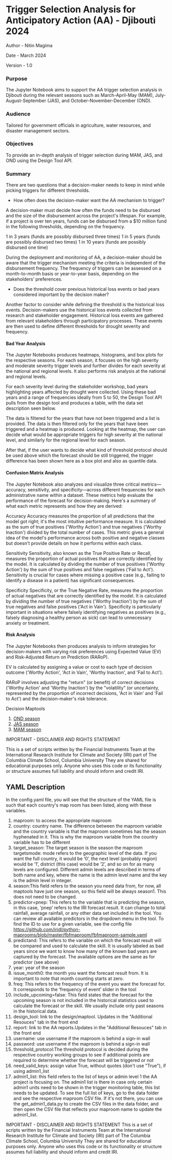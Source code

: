 # Trigger Selection Analysis for Anticipatory Action (AA) - Djibouti 2024

Author - Nitin Magima

Date - March 2024

Version - 1.0

### Purpose
The Jupyter Notebook aims to support the AA trigger selection analysis in Djibouti during the relevant seasons such as March-April-May (MAM), July-August-September (JAS), and October-November-December (OND).

### Audience
Tailored for government officials in agriculture, water resources, and disaster management sectors.

### Objectives
To provide an in-depth analysis of trigger selection during MAM, JAS, and OND using the Design Tool API.

### Summary

There are two questions that a decision-maker needs to keep in mind while picking triggers for different thresholds.

- How often does the decision-maker want the AA mechanism to trigger?

A decision-maker must decide how often the funds need to be disbursed and the size of the disbursement across the project's lifespan. For example, if a project is over ten years, funds can be disbursed from a $10 million fund in the following thresholds, depending on the frequency. 

1 in 3 years (funds are possibly disbursed three times)
1 in 5 years (funds are possibly disbursed two times)
1 in 10 years (funds are possibly disbursed one time)

During the deployment and monitoring of AA, a decision-maker should be aware that the trigger mechanism meeting the criteria is independent of the disbursement frequency. The frequency of triggers can be assessed on a month-to-month basis or year-to-year basis, depending on the stakeholders’ preferences. 

- Does the threshold cover previous historical loss events or bad years considered important by the decision maker?
 
Another factor to consider while defining the threshold is the historical loss events. Decision-makers use the historical loss events collected from research and stakeholder engagement. Historical loss events are gathered from relevant stakeholders through participatory processes. These events are then used to define different thresholds for drought severity and frequency.

#### Bad Year Analysis

The Jupyter Notebooks produces heatmaps, histograms, and box plots for the respective seasons. For each season, it focuses on the high severity and moderate severity trigger levels and further divides for each severity at the national and regional levels. It also performs risk analysis at the national and regional levels. 

For each severity level during the stakeholder workshop, bad years highlighting years affected by drought were collected. Using these bad years and a range of frequencies ideally from 5 to 50, the Design Tool API pulls from the design tool and produces a table, with the data set description seen below. 

The data is filtered for the years that have not been triggered and a list is provided. The data is then filtered only for the years that have been triggered and a heatmap is produced. Looking at the heatmap, the user can decide what would be appropriate triggers for high severity at the national level, and similarly for the regional level for each season.  

After that, if the user wants to decide what kind of threshold protocol should be used above which the forecast should be still triggered, the trigger difference has been shown here as a box plot and also as quantile data.

#### Confusion Matrix Analysis

The Jupyter Notebook also analyzes and visualize three critical metrics—accuracy, sensitivity, and specificity—across different frequencies for each administrative name within a dataset. These metrics help evaluate the performance of the forecast for decision-making. Here's a summary of what each metric represents and how they are derived:

Accuracy
Accuracy measures the proportion of all predictions that the model got right; it's the most intuitive performance measure. It is calculated as the sum of true positives ('Worthy Action') and true negatives ('Worthy Inaction') divided by the total number of cases. This metric gives a general idea of the model's performance across both positive and negative classes but doesn't provide details on how it performs within each class.

Sensitivity
Sensitivity, also known as the True Positive Rate or Recall, measures the proportion of actual positives that are correctly identified by the model. It is calculated by dividing the number of true positives ('Worthy Action') by the sum of true positives and false negatives ('Fail to Act'). Sensitivity is crucial for cases where missing a positive case (e.g., failing to identify a disease in a patient) has significant consequences.

Specificity
Specificity, or the True Negative Rate, measures the proportion of actual negatives that are correctly identified by the model. It is calculated by dividing the number of true negatives ('Worthy Inaction') by the sum of true negatives and false positives ('Act in Vain'). Specificity is particularly important in situations where falsely identifying negatives as positives (e.g., falsely diagnosing a healthy person as sick) can lead to unnecessary anxiety or treatment.

#### Risk Analysis

The Jupyter Notebooks then produces analysis to inform strategies for decision-makers with varying risk preferences using Expected Value (EV) and Risk-Adjusted Return on Prediction (RARoP).

EV is calculated by assigning a value or cost to each type of decision outcome ('Worthy Action', 'Act in Vain', 'Worthy Inaction', and 'Fail to Act'). 

RARoP involves adjusting the "return" (or benefit) of correct decisions ('Worthy Action' and 'Worthy Inaction') by the "volatility" (or uncertainty, represented by the proportion of incorrect decisions, 'Act in Vain' and 'Fail to Act') and the decision-maker's risk tolerance.

Decision Maptools
1. [OND season](https://iridl.ldeo.columbia.edu/fbfmaproom2/djibouti-ond)
1. [JAS season](https://iridl.ldeo.columbia.edu/fbfmaproom2/djibouti)
1. [MAM season](https://iridl.ldeo.columbia.edu/fbfmaproom2/djibouti-mam)

IMPORTANT - DISCLAIMER AND RIGHTS STATEMENT

This is a set of scripts written by the Financial Instruments Team at the International Research Institute for Climate and Society (IRI) part of The Columbia Climate School, Columbia University They are shared for educational purposes only.  Anyone who uses this code or its functionality or structure assumes full liability and should inform and credit IRI.


## YAML Description

In the config.yaml file, you will see that the structure of the YAML file is such that each country's map room has 
been listed, along with these variables.

1. maproom: to access the appropriate maproom
2. country: country name. The difference between the maproom variable and the country variable is that the maproom 
sometimes has the season hyphenated in it. This is why the maproom variable from the country variable has to be different
3. target_season: The target season is the season the maproom targetsmode: mode refers to the geographic level of the 
data. If you want the full country, it would be ‘0’, the next level (probably region) would be ‘1’, district (this case) 
would be ‘2’, and so on for as many levels are configured. Different admin levels are described in terms of both 
name and key, where the name is the admin level name and the key is the admin level in integer.
4. season:This field refers to the season you need data from, for now, all maptools have just one season, 
so this field will be always season1. This does not need to be changed. 
5. predictor=pnep: This refers to the variable that is predicting the season, in this case, ‘pnep’ refers to the IRI 
forecast result. It can change to total rainfall, average rainfall, or any other data set included in the tool. 
You can review all available predictors in the dropdown menu in the tool. To find the ID to use for a given variable, 
see the config file https://github.com/iridl/python-maprooms/blob/master/fbfmaproom/fbfmaproom-sample.yaml
6. predictand: This refers to the variable on which the forecast result will be compared and used to calculate 
the skill. It is usually labeled as bad years since we want to know how many of the known bad years are captured by 
the forecast. The available options are the same as for predictor (see above)
7. year: year of the season
8. issue_month0: the month you want the forecast result from. It is important to note that month counting starts at zero.
9. freq: This refers to the frequency of the event you want the forecast for. It corresponds to the ‘frequency of event’
slider in the tool
10. include_upcoming=false: This field states that the forecast for the upcoming season is not included in the 
historical statistics used to calculate the forecast or the skill. We usually include only past seasons in the 
historical data. 
11. design_tool: link to the design/maptool. Updates in the "Additional Resouces" tab in the front end
12. report: link to the AA reports.Updates in the "Additional Resouces" tab in the front end
13. username: use username if the maproom is behind a sign-in wall
14. password: use username if the maproom is behind a sign-in wall
15. threshold_protocol:The threshold protocol is decided during the respective country working groups to see if 
additional points are required to determine whether the forecast will be triggered or not
16. need_valid_keys: assign value True, without quotes (don't use "True"), if using admin1_list
17. admin1_list: this field refers to the list of keys or admin level 1 the AA project is focusing on. The admin1 list 
is there in case only certain admin1 units need to be shown in the trigger monitoring table, this list needs to be 
updated. To see the full list of keys, go to the data folder and see the respective maproom CSV file. If it's not there, 
you can use the get_admin1_data.py to create the CSV files in the data folder, and then open the CSV file that reflects 
your maproom name to update the admin1_list.

IMPORTANT - DISCLAIMER AND RIGHTS STATEMENT
This is a set of scripts written by the Financial Instruments Team at the International Research Institute for Climate and Society (IRI) part of The Columbia Climate School, Columbia University They are shared for educational purposes only.  Anyone who uses this code or its functionality or structure assumes full liability and should inform and credit IRI.
